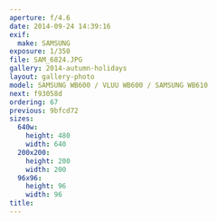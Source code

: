 ```yaml
---
aperture: f/4.6
date: 2014-09-24 14:39:16
exif:
  make: SAMSUNG
exposure: 1/350
file: SAM_6824.JPG
gallery: 2014-autumn-holidays
layout: gallery-photo
model: SAMSUNG WB600 / VLUU WB600 / SAMSUNG WB610
next: f93058d
ordering: 67
previous: 9bfcd72
sizes:
  640w:
    height: 480
    width: 640
  200x200:
    height: 200
    width: 200
  96x96:
    height: 96
    width: 96
title: 
---
```

